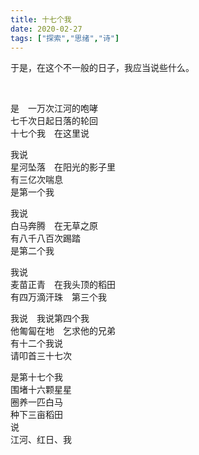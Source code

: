 ```yaml
---
title: 十七个我
date: 2020-02-27
tags: ["探索","思绪","诗"]
---
```

于是，在这个不一般的日子，我应当说些什么。

<!--more-->
<br>

是　一万次江河的咆哮<br>
七千次日起日落的轮回<br>
十七个我　在这里说<br>

我说<br>
星河坠落　在阳光的影子里<br>
有三亿次喘息<br>
是第一个我<br>

我说<br>
白马奔腾　在无草之原<br>
有八千八百次踢踏<br>
是第二个我<br>

我说<br>
麦苗正青　在我头顶的稻田<br>
有四万滴汗珠　第三个我<br>

我说　我说第四个我<br>
他匍匐在地　乞求他的兄弟<br>
有十二个我说<br>
请叩首三十七次<br>

是第十七个我<br>
围堵十六颗星星<br>
圈养一匹白马<br>
种下三亩稻田<br>
说<br>
江河、红日、我
